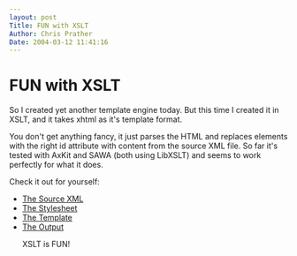 ```yaml
---
layout: post
Title: FUN with XSLT  
Author: Chris Prather
Date: 2004-03-12 11:41:16
---
```


# FUN with XSLT
So I created yet another template engine today. But this time I created it in XSLT, and it takes xhtml as it's template format.

You don't get anything fancy, it just parses the HTML and replaces elements with the right id attribute with content from the source XML file. So far it's tested with AxKit and SAWA (both using LibXSLT)  and seems to work perfectly for what it does.

Check it out for yourself:

<ul>
<li> <a href="http://axkit.prather.org/page.xml.txt">The Source XML</a>
<li><a href="http://axkit.prather.org/styles/page.xsl">The Stylesheet</a>
<li><a href="http://axkit.prather.org/main.html">The Template</a>
<li><a href="http://axkit.prather.org/page.xsl">The Output</a>

XSLT is FUN!

